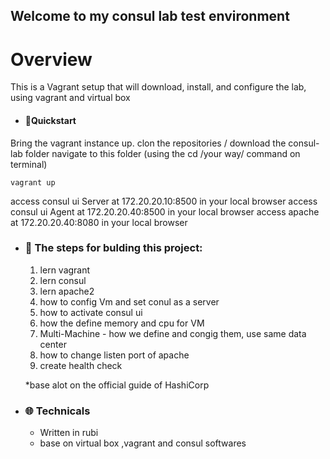 
## Welcome to my consul lab test environment

# Overview
This is a Vagrant setup that will download, install, and configure the lab, using vagrant and virtual box

- #### :electric_plug:Quickstart
Bring the vagrant instance up.
clon the repositories / download the consul-lab folder 
navigate to this folder (using the cd /your way/  command on terminal)

```
vagrant up

```

access consul ui Server at 172.20.20.10:8500 in your local browser
access consul ui Agent at 172.20.20.40:8500 in your local browser
access apache at 172.20.20.40:8080 in your local browser



- ### :notebook: The steps for bulding this project:
  1. lern vagrant
  2. lern consul
  3. lern apache2
  4. how to config Vm and set conul as a server
  5. how to activate consul ui
  6. how the define memory and cpu for VM
  7. Multi-Machine - how we define and congig them, use same data center
  8. how to change listen port of apache
  9. create health check

  *base alot on the official guide of HashiCorp

- ### :globe_with_meridians: Technicals
  - Written in rubi
  - base on virtual box ,vagrant and consul softwares

